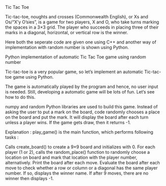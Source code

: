 Tic Tac Toe

Tic-tac-toe, noughts and crosses (Commonwealth English), or Xs and Os/“X’y O’sies”, is a game for two players, X and O, who take turns marking the spaces in a 3×3 grid. The player who succeeds in placing three of their marks in a diagonal, horizontal, or vertical row is the winner.

Here both the seperate code are given one using C++ and another way of implementation with random number is shown using Python. 

Python implementation of automatic Tic Tac Toe game using random number

Tic-tac-toe is a very popular game, so let’s implement an automatic Tic-tac-toe game using Python.

The game is automatically played by the program and hence, no user input is needed. Still, developing a automatic game will be lots of fun. Let’s see how to do this.

numpy and random Python libraries are used to build this game. Instead of asking the user to put a mark on the board, code randomly chooses a place on the board and put the mark. It will display the board after each turn unless a player wins. If the game gets draw, then it returns -1.

Explanation :
play_game() is the main function, which performs following tasks :

Calls create_board() to create a 9×9 board and initializes with 0.
For each player (1 or 2), calls the random_place() function to randomly choose a location on board and mark that location with the player number, alternatively.
Print the board after each move.
Evaluate the board after each move to check whether a row or column or a diagonal has the same player number. If so, displays the winner name. If after 9 moves, there are no winner then displays -1.

